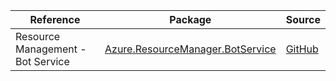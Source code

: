 | Reference | Package | Source |
|---|---|---|
|Resource Management - Bot Service|[Azure.ResourceManager.BotService](https://www.nuget.org/packages/Azure.ResourceManager.BotService)|[GitHub](https://github.com/Azure/azure-sdk-for-net)|
